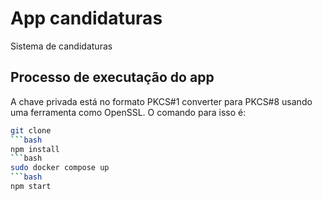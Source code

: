# App candidaturas

Sistema de candidaturas

## Processo de executação do app 

A chave privada está no formato PKCS#1 converter para PKCS#8 usando uma ferramenta como OpenSSL. O comando para isso é:

```bash
git clone
```bash
npm install
```bash
sudo docker compose up
```bash
npm start

